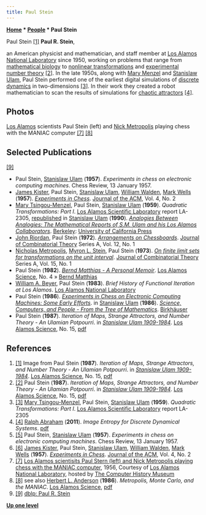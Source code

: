 ```yaml
---
title: Paul Stein
---
```

**[Home](Home "Home") \* [People](People "People") \* Paul Stein**



 [](File:PaulStein.jpg) Paul Stein <a id="cite-note-1" href="#cite-ref-1">[1]</a> 
**Paul R. Stein**,  

an American physicist and mathematician, and staff member at [Los Alamos National Laboratory](Los_Alamos_National_Laboratory "Los Alamos National Laboratory") since 1950, working on problems that range from [mathematical biology](https://en.wikipedia.org/wiki/Mathematical_and_theoretical_biology) to [nonlinear transformations](https://en.wikipedia.org/wiki/Chaos_theory) and [experimental number theory](https://en.wikipedia.org/wiki/Number_theory) <a id="cite-note-2" href="#cite-ref-2">[2]</a>. In the late 1950s, along with [Mary Menzel](https://en.wikipedia.org/wiki/Mary_Tsingou) and [Stanislaw Ulam](Stanislaw_Ulam "Stanislaw Ulam"), Paul Stein performed one of the earliest digital simulations of [discrete dynamics](https://en.wikipedia.org/wiki/Arithmetic_dynamics) in two-dimensions <a id="cite-note-3" href="#cite-ref-3">[3]</a>. In their work they created a robot mathematician to scan the results of simulations for [chaotic attractors](https://en.wikipedia.org/wiki/Attractor) <a id="cite-note-4" href="#cite-ref-4">[4]</a>. 



## Photos


 [](http://www.computerhistory.org/chess/full_record.php?iid=stl-431614f64c5ba) 
[Los Alamos](Los_Alamos_National_Laboratory "Los Alamos National Laboratory") scientists Paul Stein (left) and [Nick Metropolis](https://en.wikipedia.org/wiki/Nicholas_Metropolis) playing chess with the MANIAC computer <a id="cite-note-7" href="#cite-ref-7">[7]</a> <a id="cite-note-8" href="#cite-ref-8">[8]</a>



## Selected Publications


<a id="cite-note-9" href="#cite-ref-9">[9]</a>



* Paul Stein, [Stanislaw Ulam](Stanislaw_Ulam "Stanislaw Ulam") (**1957**). *Experiments in chess on electronic computing machines*. Chess Review, 13 January 1957.
* [James Kister](James_Kister "James Kister"), Paul Stein, [Stanislaw Ulam](Stanislaw_Ulam "Stanislaw Ulam"), [William Walden](William_Walden "William Walden"), [Mark Wells](Mark_Wells "Mark Wells") (**1957**). *[Experiments in Chess](http://dl.acm.org/citation.cfm?id=320868.320877&coll=DL&dl=GUIDE&CFID=628969023&CFTOKEN=30690604)*. [Journal of the ACM](ACM#Journal "ACM"), Vol. 4, No. 2
* [Mary Tsingou-Menzel](https://en.wikipedia.org/wiki/Mary_Tsingou), Paul Stein, [Stanislaw Ulam](Stanislaw_Ulam "Stanislaw Ulam") (**1959**). *Quadratic Transformations: Part I*. [Los Alamos Scientific Laboratory](Los_Alamos_National_Laboratory "Los Alamos National Laboratory") report LA-2305, [republished](http://publishing.cdlib.org/ucpressebooks/view?docId=ft9g50091s&doc.view=content&chunk.id=d0e25313&toc.depth=1&anchor.id=0&brand=ucpress) in [Stanislaw Ulam](Stanislaw_Ulam "Stanislaw Ulam") (**1990**). *[Analogies Between Analogies: The Mathematical Reports of S.M. Ulam and his Los Alamos Collaborators](http://publishing.cdlib.org/ucpressebooks/view?docId=ft9g50091s;brand=ucpress)*. [Berkeley](https://en.wikipedia.org/wiki/Berkeley,_California): [University of California Press](https://en.wikipedia.org/wiki/University_of_California_Press)
* [John Riordan](https://en.wikipedia.org/wiki/John_Riordan_%28mathematician%29), Paul Stein (**1972**). *[Arrangements on Chessboards](http://www.sciencedirect.com/science/article/pii/0097316572900842)*. [Journal of Combinatorial Theory](https://en.wikipedia.org/wiki/Journal_of_Combinatorial_Theory) Series A, Vol. 12, No. 1
* [Nicholas Metropolis](https://en.wikipedia.org/wiki/Nicholas_Metropolis), [Myron L. Stein](http://www.informatik.uni-trier.de/~ley/pers/hd/s/Stein:M=_L=), Paul Stein (**1973**). *[On finite limit sets for transformations on the unit interval](http://www.sciencedirect.com/science/article/pii/0097316573900332)*. [Journal of Combinatorial Theory](https://en.wikipedia.org/wiki/Journal_of_Combinatorial_Theory) Series A, Vol. 15, No. 1
* Paul Stein (**1982**). *[Bernd Matthias - A Personal Memoir](http://la-science.lanl.gov/cat_history.shtml)*. [Los Alamos Science](http://la-science.lanl.gov/), No. 4 » [Bernd Matthias](Mathematician#BerndMatthias "Mathematician")
* [William A. Beyer](http://www.santafefuneraloption.com/memsol.cgi?user_id=39345), Paul Stein (**1983**). *Brief History of Functional Iteration at Los Alamos*. [Los Alamos National Laboratory](Los_Alamos_National_Laboratory "Los Alamos National Laboratory")
* Paul Stein (**1986**). *[Experiments in Chess on Electronic Computing Machines: Some Early Efforts](http://link.springer.com/chapter/10.1007%2F978-1-4615-9819-0_7)*. in [Stanislaw Ulam](Stanislaw_Ulam "Stanislaw Ulam") (**1986**). *[Science, Computers, and People - From the Tree of Mathematics](http://link.springer.com/book/10.1007/978-1-4615-9819-0)*. [Birkhäuser](https://en.wikipedia.org/wiki/Birkh%C3%A4user)
* Paul Stein (**1987**). *Iteration of Maps, Strange Attractors, and Number Theory - An Ulamian Potpourri*. in *[Stanislaw Ulam 1909-1984](http://la-science.lanl.gov/lascience15.shtml)*. [Los Alamos Science](http://la-science.lanl.gov/), No. 15, [pdf](https://www.fas.org/sgp/othergov/doe/lanl/pubs/00285739.pdf)


## References


1. <a id="cite-ref-1" href="#cite-note-1">[1]</a> Image from Paul Stein (**1987**). *Iteration of Maps, Strange Attractors, and Number Theory - An Ulamian Potpourri*. in *[Stanislaw Ulam 1909-1984](http://la-science.lanl.gov/lascience15.shtml)*. [Los Alamos Science](http://la-science.lanl.gov/), No. 15, [pdf](https://www.fas.org/sgp/othergov/doe/lanl/pubs/00285739.pdf)
2. <a id="cite-ref-2" href="#cite-note-2">[2]</a> Paul Stein (**1987**). *Iteration of Maps, Strange Attractors, and Number Theory - An Ulamian Potpourri*. in *[Stanislaw Ulam 1909-1984](http://la-science.lanl.gov/lascience15.shtml)*. [Los Alamos Science](http://la-science.lanl.gov/), No. 15, [pdf](https://www.fas.org/sgp/othergov/doe/lanl/pubs/00285739.pdf)
3. <a id="cite-ref-3" href="#cite-note-3">[3]</a> [Mary Tsingou-Menzel](https://en.wikipedia.org/wiki/Mary_Tsingou), Paul Stein, [Stanislaw Ulam](Stanislaw_Ulam "Stanislaw Ulam") (**1959**). *Quadratic Transformations: Part I*. [Los Alamos Scientific Laboratory](Los_Alamos_National_Laboratory "Los Alamos National Laboratory") report LA-2305
4. <a id="cite-ref-4" href="#cite-note-4">[4]</a> [Ralph Abraham](https://en.wikipedia.org/wiki/Ralph_Abraham) (**2011**). *Image Entropy for Discrete Dynamical Systems*. [pdf](http://www.ralph-abraham.org/articles/MS%23133.Entropy/ms133.pdf)
5. <a id="cite-ref-5" href="#cite-note-5">[5]</a> Paul Stein, [Stanislaw Ulam](Stanislaw_Ulam "Stanislaw Ulam") (**1957**). *Experiments in chess on electronic computing machines*. Chess Review, 13 January 1957.
6. <a id="cite-ref-6" href="#cite-note-6">[6]</a> [James Kister](James_Kister "James Kister"), Paul Stein, [Stanislaw Ulam](Stanislaw_Ulam "Stanislaw Ulam"), [William Walden](William_Walden "William Walden"), [Mark Wells](Mark_Wells "Mark Wells") (**1957**). *[Experiments in Chess](http://dl.acm.org/citation.cfm?id=320868.320877&coll=DL&dl=GUIDE&CFID=628969023&CFTOKEN=30690604)*. [Journal of the ACM](ACM#Journal "ACM"), Vol. 4, No. 2
7. <a id="cite-ref-7" href="#cite-note-7">[7]</a> [Los Alamos scientisits Paul Stern (left) and Nick Metropolis playing chess with the MANIAC computer](http://www.computerhistory.org/chess/full_record.php?iid=stl-431614f64c5ba), 1956, Courtesy of [Los Alamos National Laboratory](Los_Alamos_National_Laboratory "Los Alamos National Laboratory"), hosted by [The Computer History Museum](The_Computer_History_Museum "The Computer History Museum")
8. <a id="cite-ref-8" href="#cite-note-8">[8]</a> see also [Herbert L. Anderson](https://en.wikipedia.org/wiki/Herbert_L._Anderson) (**1986**). *Metropolis, Monte Carlo, and the MANIAC*. [Los Alamos Science](http://la-science.lanl.gov/), [pdf](http://www.fas.org/sgp/othergov/doe/lanl/pubs/00326886.pdf)
9. <a id="cite-ref-9" href="#cite-note-9">[9]</a> [dblp: Paul R. Stein](http://www.informatik.uni-trier.de/~ley/pers/hd/s/Stein:Paul_R=)

**[Up one level](People "People")**







 
